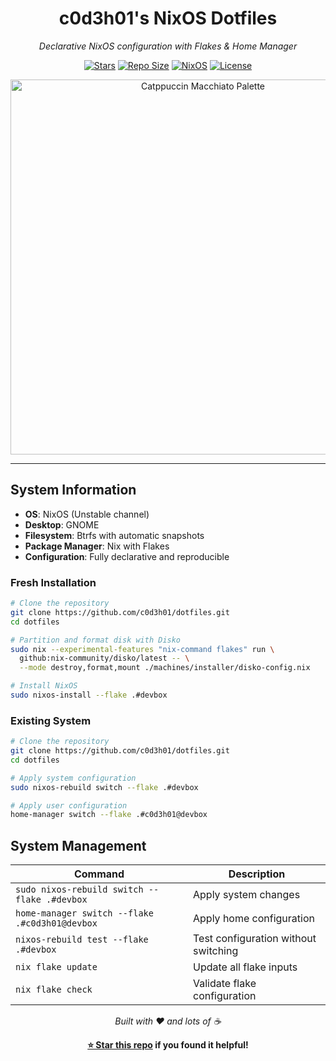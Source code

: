 <div align="center">

# c0d3h01's NixOS Dotfiles

_Declarative NixOS configuration with Flakes & Home Manager_

[![Stars](https://img.shields.io/github/stars/c0d3h01/dotfiles?color=F5BDE6&labelColor=303446&style=for-the-badge&logo=starship&logoColor=F5BDE6)](https://github.com/c0d3h01/dotfiles/stargazers)
[![Repo Size](https://img.shields.io/github/repo-size/c0d3h01/dotfiles?color=C6A0F6&labelColor=303446&style=for-the-badge&logo=github&logoColor=C6A0F6)](https://github.com/c0d3h01/dotfiles/)
[![NixOS](https://img.shields.io/badge/NixOS-Unstable-blue?style=for-the-badge&logo=NixOS&logoColor=white&label=NixOS&labelColor=303446&color=91D7E3)](https://nixos.org)
[![License](https://img.shields.io/static/v1.svg?style=for-the-badge&label=License&message=MIT&colorA=313244&colorB=F5A97F&logo=unlicense&logoColor=F5A97F&)](https://github.com/c0d3h01/dotfiles/blob/main/LICENSE)

<img src="https://raw.githubusercontent.com/catppuccin/catppuccin/main/assets/palette/macchiato.png" width="600px" alt="Catppuccin Macchiato Palette" />

</div>

---

## System Information

- **OS**: NixOS (Unstable channel)
- **Desktop**: GNOME
- **Filesystem**: Btrfs with automatic snapshots
- **Package Manager**: Nix with Flakes
- **Configuration**: Fully declarative and reproducible

### Fresh Installation

```bash
# Clone the repository
git clone https://github.com/c0d3h01/dotfiles.git
cd dotfiles

# Partition and format disk with Disko
sudo nix --experimental-features "nix-command flakes" run \
  github:nix-community/disko/latest -- \
  --mode destroy,format,mount ./machines/installer/disko-config.nix

# Install NixOS
sudo nixos-install --flake .#devbox
```

### Existing System

```bash
# Clone the repository
git clone https://github.com/c0d3h01/dotfiles.git
cd dotfiles

# Apply system configuration
sudo nixos-rebuild switch --flake .#devbox

# Apply user configuration
home-manager switch --flake .#c0d3h01@devbox
```

## System Management

| Command                                        | Description                          |
| ---------------------------------------------- | ------------------------------------ |
| `sudo nixos-rebuild switch --flake .#devbox`   | Apply system changes                 |
| `home-manager switch --flake .#c0d3h01@devbox` | Apply home configuration             |
| `nixos-rebuild test --flake .#devbox`          | Test configuration without switching |
| `nix flake update`                             | Update all flake inputs              |
| `nix flake check`                              | Validate flake configuration         |

<div align="center">

_Built with ❤️ and lots of ☕_

**[⭐ Star this repo](https://github.com/c0d3h01/dotfiles) if you found it helpful!**

</div>
